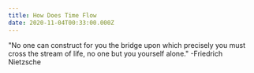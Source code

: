 ```yaml
---
title: How Does Time Flow
date: 2020-11-04T00:33:00.000Z
---
```

"No one can construct for you the bridge upon which precisely you must cross the stream of life, no one but you yourself alone." -Friedrich Nietzsche